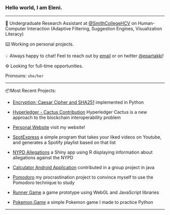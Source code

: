 ### Hello world, I am Eleni.

***
🔭 Undergraduate Research Assistant at [@SmithCollegeHCV](https://github.com/SmithCollegeHCV) on Human-Computer Interaction (Adaptive Filtering, Suggestion Engines, Visualization Literacy)

⌨️️ Working on personal projects.

💡 Always happy to chat! Feel to reach out by [email](mailto:elenipartakki@gmail.com) or on twitter [@epartakki](https://twitter.com/epartakki)! 

⚙️ Looking for full-time opportunities.

Pronouns: `she/her`

***

📦Most Recent Projects:

- [Encryption: Caesar Cipher and SHA251](https://github.com/epartakki/encryption) implemented in Python

- [Hyperledger - Cactus Contribution](https://github.com/hyperledger/cactus) Hyperledger Cactus is a new approach to the blockchain interoperability problem

- [Personal Website](https://epartakki.github.io/) visit my website!

- [SpotExpress](https://github.com/epartakki/spotexpress) a simple program that takes your liked videos on Youtube, and generates a Spotify playlist based on that list

- [NYPD Allegations](https://github.com/mariumtapal/sds235-final-project) a Shiny app using R displaying information about allegations against the NYPD

- [Calculator Android Application](https://github.com/tsa-heidi/uc2) contributed in a group project in java

- [Pomodoro](https://github.com/epartakki/pomodoro) my procrastination project to convince myself to use the Pomodoro technique to study

- [Runner Game](https://github.com/epartakki/runnergame) a game prototype using WebGL and JavaScript libraries

- [Pokemon Game](https://github.com/epartakki/pokemongame) a simple Pokemon game I made to practice Python
 
***
